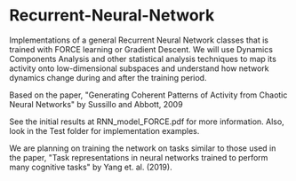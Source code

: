 # Recurrent-Neural-Network
Implementations of a general Recurrent Neural Network classes that is trained with FORCE learning or Gradient Descent. We will use Dynamics Components Analysis and other statistical analysis techniques to map its activity onto low-dimensional subspaces and understand how network dynamics change during and after the training period.

Based on the paper, "Generating Coherent Patterns of Activity from Chaotic Neural Networks" by Sussillo and Abbott, 2009

See the initial results at RNN_model_FORCE.pdf for more information. Also, look in the Test folder for implementation examples.

We are planning on training the network on tasks similar to those used in the paper, "Task representations in neural networks trained to
perform many cognitive tasks" by Yang et. al. (2019). 

